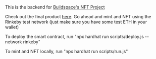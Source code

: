 This is the backend for [Buildspace's NFT Project](https://buildspace.so/build-nfts)

Check out the final product [here](https://nft-starter-project.mmiller9913.repl.co/). Go ahead and mint and NFT using the Rinkeby test network (just make sure you have some test ETH in your wallet)

To deploy the smart contract, run "npx hardhat run scripts/deploy.js --network rinkeby"

To mint and NFT locally, run "npx hardhat run scripts/run.js"